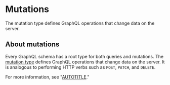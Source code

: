 # Mutations

The mutation type defines GraphQL operations that change data on the server.

## About mutations

Every GraphQL schema has a root type for both queries and mutations. The [mutation type](https://graphql.github.io/graphql-spec/June2018/#sec-Type-System) defines GraphQL operations that change data on the server. It is analogous to performing HTTP verbs such as `POST`, `PATCH`, and `DELETE`.

For more information, see "[AUTOTITLE](/graphql/guides/forming-calls-with-graphql#about-mutations)."
